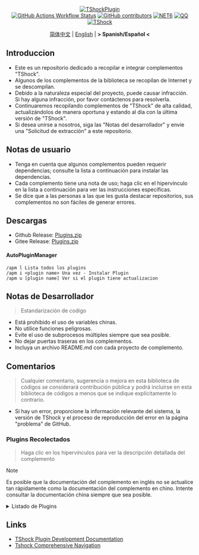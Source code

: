 <div align="center">
  
[![TShockPlugin](https://socialify.git.ci/UnrealMultiple/TShockPlugin/image?description=1&descriptionEditable=A%20TShock%20Chinese%20Plugin%20Collection%20Repository&forks=1&issues=1&language=1&logo=https%3A%2F%2Fgithub.com%2FUnrealMultiple%2FTShockPlugin%2Fblob%2Fmaster%2Ficon.png%3Fraw%3Dtrue&name=1&pattern=Circuit%20Board&pulls=1&stargazers=1&theme=Auto)](https://github.com/UnrealMultiple/TShockPlugin)  
[![GitHub Actions Workflow Status](https://img.shields.io/github/actions/workflow/status/UnrealMultiple/TShockPlugin/.github%2Fworkflows%2Fbuild.yml)](https://github.com/UnrealMultiple/TShockPlugin/actions)
[![GitHub contributors](https://img.shields.io/github/contributors/UnrealMultiple/TShockPlugin?style=flat)](https://github.com/UnrealMultiple/TShockPlugin/graphs/contributors)
[![NET6](https://img.shields.io/badge/Core-%20.NET_6-blue)](https://dotnet.microsoft.com/zh-cn/)
[![QQ](https://img.shields.io/badge/QQ-EB1923?logo=tencent-qq&logoColor=white)](https://qm.qq.com/cgi-bin/qm/qr?k=54tOesIU5g13yVBNFIuMBQ6AzjgE6f0m&jump_from=webapi&authKey=6jzafzJEqQGzq7b2mAHBw+Ws5uOdl83iIu7CvFmrfm/Xxbo2kNHKSNXJvDGYxhSW)
[![TShock](https://img.shields.io/badge/TShock5.2.0-2B579A.svg?&logo=TShock&logoColor=white)](https://github.com/Pryaxis/TShock)

[简体中文](README.md) | [English](README.en-US.md) | **&gt; Spanish/Español &lt;**

</div>

## Introduccion
- Este es un repositorio dedicado a recopilar e integrar complementos "TShock".
- Algunos de los complementos de la biblioteca se recopilan de Internet y se descompilan.
- Debido a la naturaleza especial del proyecto, puede causar infracción. Si hay alguna infracción, por favor contáctenos para resolverla.
- Continuaremos recopilando complementos de "TShock" de alta calidad, actualizándolos de manera oportuna y estando al día con la última versión de "TShock".
- Si desea unirse a nosotros, siga las "Notas del desarrollador" y envíe una "Solicitud de extracción" a este repositorio.


## Notas de usuario

- Tenga en cuenta que algunos complementos pueden requerir dependencias; consulte la lista a continuación para instalar las dependencias.
- Cada complemento tiene una nota de uso; haga clic en el hipervínculo en la lista a continuación para ver las instrucciones específicas.
- Se dice que a las personas a las que les gusta destacar repositorios, sus complementos no son fáciles de generar errores.

## Descargas

- Github Release: [Plugins.zip](https://github.com/UnrealMultiple/TShockPlugin/releases/download/V1.0.0.0/Plugins.zip)
- Gitee Release: [Plugins.zip](https://gitee.com/kksjsj/TShockPlugin/releases/download/V1.0.0.0/Plugins.zip)

#### AutoPluginManager
    /apm l Lista todos los plugins
    /apm i <plugin name> Una vez - Instalar Plugin
    /apm u [plugin name] Ver si el plugin tiene actualizacion

## Notas de Desarrollador

> Estandarización de codigo

- Está prohibido el uso de variables chinas.
- No utilice funciones peligrosas.
- Evite el uso de subprocesos múltiples siempre que sea posible.
- No dejar puertas traseras en los complementos.
- Incluya un archivo README.md con cada proyecto de complemento.

## Comentarios

> Cualquier comentario, sugerencia o mejora en esta biblioteca de códigos se considerará contribución pública y podrá incluirse en esta biblioteca de códigos a menos que se indique explícitamente lo contrario.

- Si hay un error, proporcione la información relevante del sistema, la versión de TShock y el proceso de reproducción del error en la página "problema" de GitHub.

### Plugins Recolectados

> Haga clic en los hipervínculos para ver la descripción detallada del complemento

> [!NOTE]
> Es posible que la documentación del complemento en inglés no se actualice tan rápidamente como la documentación del complemento en chino.
> Intente consultar la documentación china siempre que sea posible.

<Details>
<Summary>Listado de Plugins</Summary>

| Nombre del plugin | Disponible en Español | Descripcion del Plugin  | Dependencias |
| :-: | :-: | :-: | :-: |
| [AdditionalPylons](./src/AdditionalPylons/README.md) | No | Colocar más pilones | [LazyAPI](./src/LazyAPI/README.md) |
| [AnnouncementBoxPlus](./src/AnnouncementBoxPlus/README.md) | No | Mejora la funcionalidad de la caja de anuncios | [LazyAPI](./src/LazyAPI/README.md) |
| [AutoAirItem](./src/AutoAirItem/README.md) | No | Botes de basura automáticos | [LazyAPI](./src/LazyAPI/README.md) |
| [AutoBroadcast](./src/AutoBroadcast/README.md) | No | Transmisión automática | [LazyAPI](./src/LazyAPI/README.md) |
| [AutoClear](./src/AutoClear/README.md) | No | Limpieza automática inteligente | [LazyAPI](./src/LazyAPI/README.md) |
| [AutoFish](./src/AutoFish/README.md) | No | Pesca automática | [LazyAPI](./src/LazyAPI/README.md) |
| [AutoPluginManager](./src/AutoPluginManager/README.es-ES.md) | Si | Actualice los complementos automáticamente con una sola tecla |  |
| [AutoReset](./src/AutoReset/README.md) | No | Reinicio completamente automático | [LazyAPI](./src/LazyAPI/README.md) |
| [AutoStoreItems](./src/AutoStoreItems/README.md) | No | Almacenamiento automático | [LazyAPI](./src/LazyAPI/README.md) |
| [AutoTeam](./src/AutoTeam/README.md) | No | Formación automática de equipos | [LazyAPI](./src/LazyAPI/README.md) |
| [Back](./src/Back/README.md) | No | Regresar al punto de muerte | [LazyAPI](./src/LazyAPI/README.md) |
| [BagPing](./src/BagPing/README.md) | No | Marcar las bolsas de tesoro en el mapa |  |
| [BanNpc](./src/BanNpc/README.md) | No | Previene la generación de monstruos | [LazyAPI](./src/LazyAPI/README.md) |
| [BedSet](./src/BedSet/README.md) | No | Establecer y registrar puntos de resurrección | [LazyAPI](./src/LazyAPI/README.md) |
| [BetterWhitelist](./src/BetterWhitelist/README.md) | No | Plugin de lista blanca | [LazyAPI](./src/LazyAPI/README.md) |
| [BridgeBuilder](./src/BridgeBuilder/README.md) | No | Construcción rápida de puentes | [LazyAPI](./src/LazyAPI/README.md) |
| [BuildMaster](./src/BuildMaster/README.md) | No | Modo Maestro Constructor para el Mini Juego Red Bean | [MiniGamesAPI](./src/MiniGamesAPI/README.md) |
| [CaiBot](./src/CaiBot/README.md) | No | Plugin adaptador CaiBot |  |
| [CaiCustomEmojiCommand](./src/CaiCustomEmojiCommand/README.md) | No | Comando de emoji personalizado | [LazyAPI](./src/LazyAPI/README.md) |
| [CaiLib](./src/CaiLib/README.md) | No | Biblioteca de precarga de Cai | [SixLabors.ImageSharp]() |
| [CaiPacketDebug](./src/CaiPacketDebug/README.md) | No | Herramienta de depuración de paquetes Cai | [LazyAPI](./src/LazyAPI/README.md) [TrProtocol]() |
| [CaiRewardChest](./src/CaiRewardChest/README.md) | No | Convierte cofres generados naturalmente en cofres de recompensa que todos pueden reclamar una vez | [linq2db]() [LazyAPI](./src/LazyAPI/README.md) |
| [CGive](./src/CGive/README.md) | No | Comandos fuera de línea |  |
| [Challenger](./src/Challenger/README.md) | Si | Modo Challenger |  |
| [Chameleon](./src/Chameleon/README.md) | No | Inicia sesión antes de entrar al servidor | [LazyAPI](./src/LazyAPI/README.md) |
| [ChattyBridge](./src/ChattyBridge/README.md) | No | Usado para el chat entre servidores | [LazyAPI](./src/LazyAPI/README.md) |
| [ChestRestore](./src/ChestRestore/README.md) | No | Objetos infinitos en servidores de recursos |  |
| [Chireiden.TShock.Omni](https://github.com/sgkoishi/yaaiomni/blob/master/README.md) | No | Otro plugin misceláneo para TShock - la parte central |  |
| [Chireiden.TShock.Omni.Misc](https://github.com/sgkoishi/yaaiomni/blob/master/README.md) | No | Otro plugin misceláneo para TShock - la parte miscelánea | [Chireiden.TShock.Omni](https://github.com/sgkoishi/yaaiomni/blob/master/README.md) |
| [CNPCShop](./src/CNPCShop/README.md) | No | Tienda personalizada de NPC |  |
| [ConsoleSql](./src/ConsoleSql/README.md) | No | Ejecutar sentencias SQL en la consola |  |
| [ConvertWorld](./src/ConvertWorld/README.md) | No | Convertir objetos del mundo al derrotar monstruos |  |
| [CreateSpawn](./src/CreateSpawn/README.md) | No | Generación de puntos de aparición | [LazyAPI](./src/LazyAPI/README.md) |
| [CriticalHit](./src/CriticalHit/README.md) | No | Indicación de golpe crítico |  |
| [Crossplay](https://github.com/UnrealMultiple/Crossplay/blob/main/README.md) | No | Permite el juego multiplataforma |  |
| [DamageRuleLoot](./src/DamageRuleLoot/README.md) | No | Determinar la bolsa de tesoro caída basada en la relación de daño y transferir el cálculo de daño |  |
| [DamageStatistic](./src/DamageStatistic/README.md) | No | Mostrar el daño causado por cada jugador después de cada pelea de jefe |  |
| [DataSync](./src/DataSync/README.md) | No | Sincronización de progreso |  |
| [DeathDrop](./src/DeathDrop/README.md) | No | Botín aleatorio y personalizado al morir un monstruo |  |
| [DisableMonsLoot](./src/DisableMonsLoot/README.md) | No | Prohibir el botín de monstruos |  |
| [DisableSurfaceProjectiles](./src/DisableSurfaceProjectiles/README.md) | No | Prohibir proyectiles en la superficie |  |
| [DonotFuck](./src/DonotFuck/README.md) | No | Prevenir groserías | [LazyAPI](./src/LazyAPI/README.md) |
| [DTEntryBlock](./src/DTEntryBlock/README.md) | No | Prevenir la entrada a mazmorras o templos |  |
| [DumpTerrariaID](./src/DumpTerrariaID/README.md) | No | Volcar las ID de Terraria |  |
| [DwTP](./src/DwTP/README.md) | No | Teletransportación por posicionamiento |  |
| [Economics.Deal](./src/Economics.Deal/README.md) | No | Plugin de comercio | [EconomicsAPI](./src/EconomicsAPI/README.md) |
| [Economics.NPC](./src/Economics.NPC/README.md) | No | Recompensas personalizadas de monstruos | [EconomicsAPI](./src/EconomicsAPI/README.md) |
| [Economics.Projectile](./src/Economics.Projectile/README.md) | No | Proyectiles personalizados | [EconomicsAPI](./src/EconomicsAPI/README.md) [Economics.RPG](./src/Economics.RPG/README.md) |
| [Economics.Regain](./src/Economics.Regain/README.md) | No | Reciclaje de objetos | [EconomicsAPI](./src/EconomicsAPI/README.md) |
| [Economics.RPG](./src/Economics.RPG/README.md) | No | Plugin RPG | [EconomicsAPI](./src/EconomicsAPI/README.md) |
| [Economics.Shop](./src/Economics.Shop/README.md) | No | Plugin de tienda | [EconomicsAPI](./src/EconomicsAPI/README.md) [Economics.RPG](./src/Economics.RPG/README.md) |
| [Economics.Skill](./src/Economics.Skill/README.md) | No | Plugin de habilidades | [EconomicsAPI](./src/EconomicsAPI/README.md) [Jint]() [Economics.RPG](./src/Economics.RPG/README.md) |
| [Economics.Task](./src/Economics.Task/README.md) | No | Plugin de tareas | [EconomicsAPI](./src/EconomicsAPI/README.md) [Economics.RPG](./src/Economics.RPG/README.md) |
| [Economics.WeaponPlus](./src/Economics.WeaponPlus/README.md) | No | Mejora de armas | [EconomicsAPI](./src/EconomicsAPI/README.md) |
| [EconomicsAPI](./src/EconomicsAPI/README.md) | No | Plugin económico |  |
| [EndureBoost](./src/EndureBoost/README.md) | No | Otorga un buff específico cuando el jugador tiene una cantidad determinada de objetos |  |
| [EssentialsPlus](./src/EssentialsPlus/README.es-ES.md) | Si | Comandos de gestión adicionales |  |
| [Ezperm](./src/Ezperm/README.md) | No | Cambio por lotes de permisos |  |
| [FishShop](https://github.com/UnrealMultiple/TShockFishShop/blob/master/README.md) | No | Tienda de peces |  |
| [GenerateMap](./src/GenerateMap/README.md) | No | Generar imágenes de mapas | [CaiLib](./src/CaiLib/README.md) |
| [GolfRewards](./src/GolfRewards/README.md) | No | Recompensas de golf |  |
| [GoodNight](./src/GoodNight/README.md) | No | Toque de queda |  |
| [HardPlayerDrop](./src/HardPlayerDrop/README.md) | No | Los jugadores en modo Hardcore sueltan corazones de vida al morir |  |
| [HelpPlus](./src/HelpPlus/README.md) | No | Corrige y mejora el comando de ayuda |  |
| [History](./src/History/README.md) | No | Registra un historial en formato de tabla |  |
| [HouseRegion](./src/HouseRegion/README.md) | No | Plugin de reclamación de tierras |  |
| [Invincibility](./src/Invincibility/README.md) | No | Invencibilidad limitada en el tiempo |  |
| [ItemBox](./src/ItemBox/README.md) | No | Inventario fuera de línea |  |
| [ItemDecoration](./src/ItemDecoration/README.es-ES.md) | No | Muestra mensajes flotantes para los ítems en las manos | [LazyAPI](./src/LazyAPI/README.md) |
| [ItemPreserver](./src/ItemPreserver/README.md) | No | Conserva ítems específicos de la consumición |  |
| [JourneyUnlock](./src/JourneyUnlock/README.md) | No | Desbloquea ítems del modo Journey |  |
| [Lagrange.XocMat.Adapter](./src/Lagrange.XocMat.Adapter/README.md) | No | Plugin adaptador para el bot Lagrange.XocMat | [SixLabors.ImageSharp]() |
| [LazyAPI](./src/LazyAPI/README.md) | No | Biblioteca base para plugins | [linq2db]() |
| [LifemaxExtra](./src/LifemaxExtra/README.md) | No | Comer más frutas/cristales de vida |  |
| [ListPlugins](./src/ListPlugins/README.md) | No | Lista los plugins instalados |  |
| [MapTp](./src/MapTp/README.md) | No | Teletransportarse con doble clic en el mapa |  |
| [MiniGamesAPI](./src/MiniGamesAPI/README.md) | No | API para el mini-juego de pasta de frijol |  |
| [ModifyWeapons](./src/ModifyWeapons/README.md) | No | Deje que los jugadores realicen dos Sprint | [LazyAPI](./src/LazyAPI/README.md) |
| [MonsterRegen](./src/MonsterRegen/README.md) | No | Regeneración de progreso de monstruos |  |
| [MusicPlayer](./src/MusicPlayer/README.md) | No | Reproductor de música simple |  |
| [Noagent](./src/Noagent/README.md) | No | Prohíbe que las IPs de proxy ingresen al servidor |  |
| [NormalDropsBags](./src/NormalDropsBags/README.md) | No | Suelta bolsas de tesoros en dificultad normal |  |
| [OnlineGiftPackage](./src/OnlineGiftPackage/README.md) | No | Paquete de regalos en línea |  |
| [PacketsStop](./src/PacketsStop/README.md) | No | Interceptación de paquetes |  |
| [PermaBuff](./src/PermaBuff/README.md) | No | Buff permanente |  |
| [PerPlayerLoot](./src/PerPlayerLoot/README.md) | No | Cofre separado para el botín del jugador |  |
| [PersonalPermission](./src/PersonalPermission/README.md) | No | Establece permisos individualmente para los jugadores |  |
| [Platform](./src/Platform/README.md) | No | Determina el dispositivo del jugador |  |
| [PlayerManager](https://github.com/UnrealMultiple/TShockPlayerManager/blob/master/README.md) | No | Administrador de jugadores de Hufang |  |
| [PlayerSpeed](./src/PlayerSpeed/README.md) | No | Interceptación de paquetes | [LazyAPI](./src/LazyAPI/README.md) |
| [ProgressBag](./src/ProgressBag/README.md) | No | Paquete de progreso |  |
| [ProgressControls](./src/ProgressControls/README.md) | No | Planificador (Automatiza el control del servidor) |  |
| [ProgressRestrict](./src/ProgressRestrict/README.md) | No | Detección de super progreso | [DataSync](./src/DataSync/README.md) |
| [ProxyProtocolSocket](./src/ProxyProtocolSocket/README.md) | No | Acepta conexiones de protocolo proxy |  |
| [PvPer](./src/PvPer/README.md) | No | Sistema de duelos |  |
| [RainbowChat](./src/RainbowChat/README.md) | No | Colores aleatorios en el chat |  |
| [RandomBroadcast](./src/RandomBroadcast/README.md) | No | Transmisión aleatoria |  |
| [RandRespawn](./src/RandRespawn/README.md) | No | Punto de aparición aleatorio |  |
| [RealTime](./src/RealTime/README.md) | No | Sincroniza la hora del servidor con la hora real |  |
| [RebirthCoin](./src/RebirthCoin/README.md) | No | Consume ítems designados para revivir al jugador |  |
| [RecipesBrowser](./src/RecipesBrowser/README.md) | No | Mesa de trabajo |  |
| [ReFishTask](./src/ReFishTask/README.md) | No | Refresca automáticamente las tareas del pescador |  |
| [RegionView](./src/RegionView/README.md) | No | Muestra los límites de las áreas |  |
| [Respawn](./src/Respawn/README.md) | No | Reaparece en el lugar de la muerte |  |
| [RestInventory](./src/RestInventory/README.md) | No | Proporciona una interfaz de consulta REST para la mochila |  |
| [RolesModifying](./src/RolesModifying/README.md) | No | Modificar mochila del jugador |  |
| [Sandstorm](./src/Sandstorm/README.md) | No | Alterna la tormenta de arena |  |
| [ServerTools](./src/ServerTools/README.md) | No | Herramientas de administración del servidor |  |
| [SessionSentinel](./src/SessionSentinel/README.md) | No | Maneja jugadores que no envían paquetes de datos por mucho tiempo |  |
| [ShortCommand](./src/ShortCommand/README.md) | No | Comando corto |  |
| [ShowArmors](./src/ShowArmors/README.md) | No | Muestra la barra de equipo |  |
| [SignInSign](./src/SignInSign/README.md) | No | Plugin de inicio de sesión con cartel |  |
| [SimultaneousUseFix](./src/SimultaneousUseFix/README.md) | No | Resuelve problemas como el martillo doble atascado y la metralleta de estrellas | [Chireiden.TShock.Omni](https://github.com/sgkoishi/yaaiomni/blob/master/README.md) |
| [SmartRegions](./src/SmartRegions/README.md) | No | Regiones inteligentes |  |
| [SpawnInfra](./src/SpawnInfra/README.md) | No | Genera infraestructura básica |  |
| [SpclPerm](./src/SpclPerm/README.md) | No | Privilegios del propietario del servidor |  |
| [StatusTextManager](./src/StatusTextManager/README.md) | No | Plugin para gestionar el texto de estado en PC |  |
| [SwitchCommands](./src/SwitchCommands/README.md) | No | Ejecuta comandos en regiones |  |
| [TeleportRequest](./src/TeleportRequest/README.md) | No | Solicitud de teletransporte |  |
| [TimeRate](./src/TimeRate/README.md) | No | Modifica la aceleración del tiempo usando comandos, y soporta el sueño de los jugadores para activar eventos |  |
| [TimerKeeper](./src/TimerKeeper/README.md) | No | Guarda el estado del temporizador |  |
| [TownNPCHomes](./src/TownNPCHomes/README.md) | No | Casa rápida de NPC |  |
| [UnseenInventory](./src/UnseenInventory/README.md) | No | Permite que el servidor genere ítems "inobtenibles" |  |
| [VeinMiner](./src/VeinMiner/README.md) | No | Minado en cadena |  |
| [VotePlus](./src/VotePlus/README.md) | No | Votación multifuncional |  |
| [WeaponPlus](./src/WeaponPlusCostCoin/README.md) | No | Versión de monedas para mejorar armas |  |
| [WikiLangPackLoader](./src/WikiLangPackLoader/README.md) | No | 为服务器加载 Wiki 语言包 |  |
| [WorldModify](https://github.com/UnrealMultiple/TShockWorldModify/blob/master/README.md) | No | Editor del mundo, permite modificar la mayoría de los parámetros del mundo |  |
| [ZHIPlayerManager](./src/ZHIPlayerManager/README.md) | No | Plugin de gestión de jugadores de Zhi |  |

</Details>

## Links

- [TShock Plugin Development Documentation](https://github.com/ACaiCat/TShockPluginDocument)
- [Tshock Comprehensive Navigation](https://github.com/UnrealMultiple/Tshock-nav)

